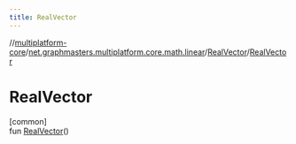 ```yaml
---
title: RealVector
---
```

//[multiplatform-core](../../../index.html)/[net.graphmasters.multiplatform.core.math.linear](../index.html)/[RealVector](index.html)/[RealVector](-real-vector.html)



# RealVector



[common]\
fun [RealVector](-real-vector.html)()




